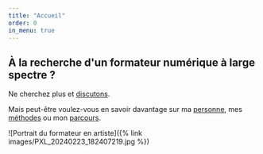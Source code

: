 ```yaml
---
title: "Accueil"
order: 0
in_menu: true
---
```

## À la recherche d'un formateur numérique à large spectre ?

Ne cherchez plus et [discutons](https://galthubu.github.io/formateur/contact.html).

Mais peut-être voulez-vous en savoir davantage sur ma [personne](https://galthubu.github.io/formateur/formateur%20numerique.html), mes [méthodes](https://galthubu.github.io/formateur/mes%20methodes.html) ou mon [parcours](https://galthubu.github.io/formateur/cv%20exhaustif.html). 

![Portrait du formateur en artiste]({% link images/PXL_20240223_182407219.jpg %}) 
